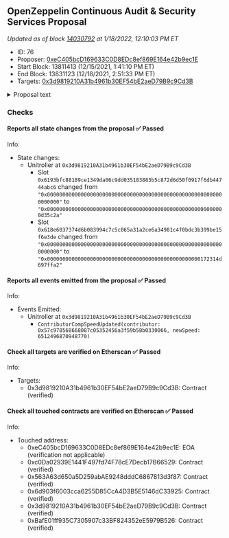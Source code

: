 ## OpenZeppelin Continuous Audit & Security Services Proposal

_Updated as of block [14030792](https://etherscan.io/block/14030792) at 1/18/2022, 12:10:03 PM ET_

- ID: 76
- Proposer: [0xeC405bcD169633C0D8EDc8ef869E164e42b9ec1E](https://etherscan.io/address/0xeC405bcD169633C0D8EDc8ef869E164e42b9ec1E)
- Start Block: 13811413 (12/15/2021, 1:41:10 PM ET)
- End Block: 13831123 (12/18/2021, 2:51:33 PM ET)
- Targets: [0x3d9819210A31b4961b30EF54bE2aeD79B9c9Cd3B](https://etherscan.io/address/0x3d9819210A31b4961b30EF54bE2aeD79B9c9Cd3B#code)

<details>
  <summary>Proposal text</summary>

> # OpenZeppelin Continuous Audit & Security Services Proposal
> ### Summary
> 
> The Compound DAO’s long-term security requires a comprehensive and continuous set of audit and security solutions to prevent loss of funds and protect its reputation resulting from risks to the Compound protocol, specifically those introduced by community-proposed upgrades
> 
> OpenZeppelin will provide dedicated continuous audit services for all Compound governance proposals and will work with the Compound community to develop comprehensive security requirements and to implement best practice security monitoring. 
> 
> OpenZeppelin's services will be coordinated by a dedicated Security Advisor who along with the OpenZeppelin team, the Compound DAO and the community will work to:
> 
> 1. Improve the overall process to ensure the security of community proposed upgrades to the Compound Protocol  
> 2. Provide continuous audits and dedicated resources to respond rapidly to all community proposed upgrades and changes 
> 3. Coordinate the creation of documented security checklists and requirements that can be shared with all proposal authors
> 4. Implement an open security monitoring and security dashboard solution that will allow the community to validate security 
> 5. Integrate, support, and analyze other possible future important security program components such as formal verification, bug bounties, and white hat monitoring approved by the DAO.  
> 
> The combined effort of the OpenZeppelin team, the Security Advisor, and the Compound community will thereby reduce potential security risks and further assure the DAOs trusted reputation.
> 
> **OpenZeppelin has revised its original proposal to focus on community feedback and excludes performance fees. OpenZeppelin’s fee will be the equivalent of $1 million USD in COMP every quarter for one year. This fee covers all services defined in the proposal. Payment will be made using a streaming grant based on recommendations given by community member feedback on the forum. Please see our full revised proposal here:**
> 
> **[OZ Final Proposal](https://docs.google.com/document/d/1HVeQ5rbdzN2m7AR06eF-lbQHwFKZdvDj7WEiyMGdBdA/edit?usp=sharing)**
> 
> We believe that no other firm in the market can bring the same breadth and depth of offerings to the DAO.  We provide best-in-class continuous auditing and security advisory services; established leadership in secure development and secure operations; and external relationships and partnerships at a cost to value no other firm can match. 
> 
> We would be honored to partner with the Compound DAO to not only deliver continuous auditing but to also work together to be leaders and innovators in how to securely and efficiently run an effective DAO security program!
> 
> ### Voting Instructions: [Audit Selection Process](https://www.comp.xyz/t/auditing-compound-protocol/2543/35)
> 
> All three audit proposals will be submitted to governance and voted on by the community. The proposal with the most "For" votes will win and the community multisig will then cancel the losing proposals after the vote is completed. Please only vote YES once for your preferred proposal.
> 
> See the [complete Forum discussion](https://www.comp.xyz/t/auditing-compound-protocol/2543) for more details
</details>

### Checks
#### Reports all state changes from the proposal ✅ Passed
  




Info:
- State changes:
    - Unitroller at `0x3d9819210A31b4961b30EF54bE2aeD79B9c9Cd3B`
        - Slot `0x6193bfc88189ce1349da06c9dd035183883b5c872d6d50f0917f6db44744abc6` changed from `"0x0000000000000000000000000000000000000000000000000000000000000000"` to `"0x0000000000000000000000000000000000000000000000000000000000d35c2a"`
        - Slot `0x618e6037374d6b083994c7c5c065a31a2ce6a34981c4f0bdc3b399be15f6e3de` changed from `"0x0000000000000000000000000000000000000000000000000000000000000000"` to `"0x00000000000000000000000000000000000000000000000000172314d697ffa2"`

#### Reports all events emitted from the proposal ✅ Passed
  




Info:
- Events Emitted:
    - Unitroller at `0x3d9819210A31b4961b30EF54bE2aeD79B9c9Cd3B`
        - `ContributorCompSpeedUpdated(contributor: 0x57c970568668087c05352456a3f59b58b0330066, newSpeed: 6512496870948770)`

#### Check all targets are verified on Etherscan ✅ Passed
  




Info:
- Targets:
    - 0x3d9819210A31b4961b30EF54bE2aeD79B9c9Cd3B: Contract (verified)

#### Check all touched contracts are verified on Etherscan ✅ Passed
  




Info:
- Touched address:
    - 0xeC405bcD169633C0D8EDc8ef869E164e42b9ec1E: EOA (verification not applicable)
    - 0xc0Da02939E1441F497fd74F78cE7Decb17B66529: Contract (verified)
    - 0x563A63d650a5D259abAE9248dddC6867813d3f87: Contract (verified)
    - 0x6d903f6003cca6255D85CcA4D3B5E5146dC33925: Contract (verified)
    - 0x3d9819210A31b4961b30EF54bE2aeD79B9c9Cd3B: Contract (verified)
    - 0xBafE01ff935C7305907c33BF824352eE5979B526: Contract (verified)
